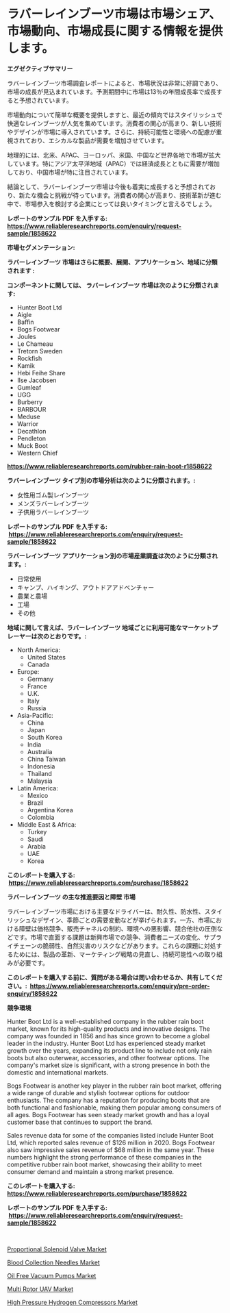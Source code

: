 <p><h1>ラバーレインブーツ市場は市場シェア、市場動向、市場成長に関する情報を提供します。</h1></p><p><strong>エグゼクティブサマリー</strong></p>
<p><p>ラバーレインブーツ市場調査レポートによると、市場状況は非常に好調であり、市場の成長が見込まれています。予測期間中に市場は13％の年間成長率で成長すると予想されています。</p><p>市場動向について簡単な概要を提供しますと、最近の傾向ではスタイリッシュで快適なレインブーツが人気を集めています。消費者の関心が高まり、新しい技術やデザインが市場に導入されています。さらに、持続可能性と環境への配慮が重視されており、エシカルな製品が需要を増加させています。</p><p>地理的には、北米、APAC、ヨーロッパ、米国、中国など世界各地で市場が拡大しています。特にアジア太平洋地域（APAC）では経済成長とともに需要が増加しており、中国市場が特に注目されています。</p><p>結論として、ラバーレインブーツ市場は今後も着実に成長すると予想されており、新たな機会と挑戦が待っています。消費者の関心が高まり、技術革新が進む中で、市場参入を検討する企業にとっては良いタイミングと言えるでしょう。</p></p>
<p><strong>レポートのサンプル PDF を入手する: <a href="https://www.reliableresearchreports.com/enquiry/request-sample/1858622">https://www.reliableresearchreports.com/enquiry/request-sample/1858622</a></strong></p>
<p><strong>市場セグメンテーション:</strong></p>
<p><strong> ラバーレインブーツ 市場はさらに概要、展開、アプリケーション、地域に分類されます :</strong></p>
<p><strong>コンポーネントに関しては、 ラバーレインブーツ 市場は次のように分類されます: &nbsp;</strong></p>
<p><ul><li>Hunter Boot Ltd</li><li>Aigle</li><li>Baffin</li><li>Bogs Footwear</li><li>Joules</li><li>Le Chameau</li><li>Tretorn Sweden</li><li>Rockfish</li><li>Kamik</li><li>Hebi Feihe Share</li><li>Ilse Jacobsen</li><li>Gumleaf</li><li>UGG</li><li>Burberry</li><li>BARBOUR</li><li>Meduse</li><li>Warrior</li><li>Decathlon</li><li>Pendleton</li><li>Muck Boot</li><li>Western Chief</li></ul></p>
<p><strong><a href="https://www.reliableresearchreports.com/rubber-rain-boot-r1858622">https://www.reliableresearchreports.com/rubber-rain-boot-r1858622</a></strong></p>
<p><strong> ラバーレインブーツ タイプ別の市場分析は次のように分類されます。:</strong></p>
<p><ul><li>女性用ゴム製レインブーツ</li><li>メンズラバーレインブーツ</li><li>子供用ラバーレインブーツ</li></ul></p>
<p><strong>レポートのサンプル PDF を入手する: &nbsp;<a href="https://www.reliableresearchreports.com/enquiry/request-sample/1858622">https://www.reliableresearchreports.com/enquiry/request-sample/1858622</a></strong></p>
<p><strong> ラバーレインブーツ アプリケーション別の市場産業調査は次のように分類されます。:</strong></p>
<p><ul><li>日常使用</li><li>キャンプ、ハイキング、アウトドアアドベンチャー</li><li>農業と農場</li><li>工場</li><li>その他</li></ul></p>
<p><strong>地域に関して言えば、ラバーレインブーツ 地域ごとに利用可能なマーケットプレーヤーは次のとおりです。:</strong></p>
<p><ul>
    <li>
        North America:
        <ul>
            <li>United States</li>
            <li>Canada</li>
        </ul>
    </li>
    <li>
        Europe:
        <ul>
            <li>Germany</li>
            <li>France</li>
            <li>U.K.</li>
            <li>Italy</li>
            <li>Russia</li>
        </ul>
    </li>
    <li>
        Asia-Pacific:
        <ul>
            <li>China</li>
            <li>Japan</li>
            <li>South Korea</li>
            <li>India</li>
            <li>Australia</li>
            <li>China Taiwan</li>
            <li>Indonesia</li>
            <li>Thailand</li>
            <li>Malaysia</li>
        </ul>
    </li>
    <li>
        Latin America:
        <ul>
            <li>Mexico</li>
            <li>Brazil</li>
            <li>Argentina Korea</li>
            <li>Colombia</li>
        </ul>
    </li>
    <li>
        Middle East & Africa:
        <ul>
            <li>Turkey</li>
            <li>Saudi</li>
            <li>Arabia</li>
            <li>UAE</li>
            <li>Korea</li>
        </ul>
    </li>
    </ul></p>
<p><strong>このレポートを購入する: &nbsp;<a href="https://www.reliableresearchreports.com/purchase/1858622">https://www.reliableresearchreports.com/purchase/1858622</a></strong></p>
<p><strong>ラバーレインブーツ の主な推進要因と障壁 市場</strong></p>
<p><p>ラバーレインブーツ市場における主要なドライバーは、耐久性、防水性、スタイリッシュなデザイン、季節ごとの需要変動などが挙げられます。一方、市場における障壁は価格競争、販売チャネルの制約、環境への悪影響、競合他社の圧倒などです。市場で直面する課題は新興市場での競争、消費者ニーズの変化、サプライチェーンの脆弱性、自然災害のリスクなどがあります。これらの課題に対処するためには、製品の革新、マーケティング戦略の見直し、持続可能性への取り組みが必要です。</p></p>
<p><strong>このレポートを購入する前に、質問がある場合は問い合わせるか、共有してください。:&nbsp; <a href="https://www.reliableresearchreports.com/enquiry/pre-order-enquiry/1858622">https://www.reliableresearchreports.com/enquiry/pre-order-enquiry/1858622</a></strong></p>
<p><strong>競争環境</strong></p>
<p><p>Hunter Boot Ltd is a well-established company in the rubber rain boot market, known for its high-quality products and innovative designs. The company was founded in 1856 and has since grown to become a global leader in the industry. Hunter Boot Ltd has experienced steady market growth over the years, expanding its product line to include not only rain boots but also outerwear, accessories, and other footwear options. The company's market size is significant, with a strong presence in both the domestic and international markets.</p><p>Bogs Footwear is another key player in the rubber rain boot market, offering a wide range of durable and stylish footwear options for outdoor enthusiasts. The company has a reputation for producing boots that are both functional and fashionable, making them popular among consumers of all ages. Bogs Footwear has seen steady market growth and has a loyal customer base that continues to support the brand.</p><p>Sales revenue data for some of the companies listed include Hunter Boot Ltd, which reported sales revenue of $126 million in 2020. Bogs Footwear also saw impressive sales revenue of $68 million in the same year. These numbers highlight the strong performance of these companies in the competitive rubber rain boot market, showcasing their ability to meet consumer demand and maintain a strong market presence.</p></p>
<p><strong>このレポートを購入する: &nbsp; <a href="https://www.reliableresearchreports.com/purchase/1858622">https://www.reliableresearchreports.com/purchase/1858622</a></strong></p>
<p><strong>レポートのサンプル PDF を入手する: &nbsp;<a href="https://www.reliableresearchreports.com/enquiry/request-sample/1858622">https://www.reliableresearchreports.com/enquiry/request-sample/1858622</a></strong><strong></strong></p>
<p>&nbsp;</p>
<p><p><a href="https://view.publitas.com/reportprime-1/proportional-solenoid-valve-market-analysis-its-cagr-market-segmentation-and-global-industry-overview/">Proportional Solenoid Valve Market</a></p><p><a href="https://www.linkedin.com/pulse/blood-collection-needles-market-analysis-its-cagr-segmentation-0zloe?trackingId=dhUfqSKbHq%2FYoRR4qM7mTg%3D%3D">Blood Collection Needles Market</a></p><p><a href="https://glittery-fuchsia-86a.notion.site/Oil-Free-Vacuum-Pumps-Market-Furnishes-Information-on-Market-Share-Market-Trends-and-Market-Growth-5635d853c996412ebce683eb88f0dd91">Oil Free Vacuum Pumps Market</a></p><p><a href="https://acidic-farm-354.notion.site/Multi-Rotor-UAV-Market-Trends-and-Market-Analysis-forecasted-for-period-2024-2031-2dd02f2bac8a4c42a4b984bc4b21a4ae">Multi Rotor UAV Market</a></p><p><a href="https://view.publitas.com/reportprime-1/high-pressure-hydrogen-compressors-market-furnishes-information-on-market-share-market-trends-and-market-growth/">High Pressure Hydrogen Compressors Market</a></p></p>